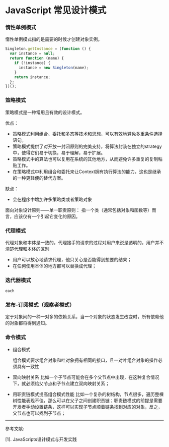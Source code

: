 # JavaScript 常见设计模式



### 惰性单例模式  

惰性单例模式指的是需要的时候才创建对象实例。

```js
Singleton.getInstance = (function () {
  var instance = null;
  return function (name) {
    if (!instance) {
      instance = new Singleton(name);
    }
    return instance;
  };
})();
```



### 策略模式

策略模式是一种常用且有效的设计模式。

优点：

-  策略模式利用组合、委托和多态等技术和思想，可以有效地避免多重条件选择语句。
-  策略模式提供了对开放—封闭原则的完美支持，将算法封装在独立的strategy中，使得它们易于切换，易于理解，易于扩展。
-  策略模式中的算法也可以复用在系统的其他地方，从而避免许多重复的复制粘贴工作。
-  在策略模式中利用组合和委托来让Context拥有执行算法的能力，这也是继承的一种更轻便的替代方案。

缺点：

- 会在程序中增加许多策略类或者策略对象





面向对象设计原则——单一职责原则： 指一个类（通常包括对象和函数等）而言，应该仅有一个引起它变化的原因。

### 代理模式

代理对象和本体是一致的，代理接手的请求的过程对用户来说是透明的，用户并不清楚代理和本体的区别

- 用户可以放心地请求代理，他只关心是否能得到想要的结果；
- 在任何使用本体的地方都可以替换成代理；



### 迭代器模式

```js
each
```



### 发布-订阅模式（观察者模式）

定于对象间的一种一对多的依赖关系，当一个对象的状态发生改变时，所有依赖他的对象都将得到通知。



###  命令模式

- 组合模式

  组合模式要求组合对象和叶对象拥有相同的接口，且一对叶组合对象的操作必须具有一致性

- 双向映射关系
  比如一个子节点可能会在多个父节点中出现，在这种复合情况下，就必须给父节点和子节点建立双向映射关系；

- 用职责链模式提高组合模式性能
  比如一个复杂的树结构，节点很多，遍历整棵树性能表现不佳，那么可以在父子之间创建职责链；职责链模式的前提是需要开发者手动设置链条，这样可以实现子节点顺着链条找到对应的对象，反之，父节点也可以找到子节点；

----

参考文献:

[1]. JavaScripts设计模式与开发实践